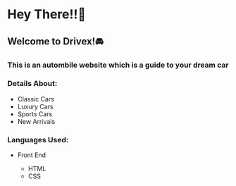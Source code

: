 <h1>Hey There!!🌝</h1>
<h2>Welcome to Drivex!🚘</h2>
<h3>This is an autombile website which is a guide to your dream car</h3>
<h3>Details About:</h3>
<ul>
  <li>
    Classic Cars
  </li>
  <li>
    Luxury Cars
  </li>
  <li>
    Sports Cars
  </li>
  <li>
    New Arrivals
  </li>
</ul>
<h3>Languages Used:</h3>
<ul>
  <li>Front End</li>
  <ul>
    <li>HTML</li>
     <li>CSS</li>
  </ul>
</ul>
